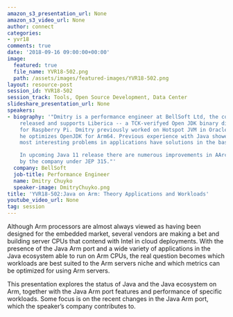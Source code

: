 ```yaml
---
amazon_s3_presentation_url: None
amazon_s3_video_url: None
author: connect
categories:
- yvr18
comments: true
date: '2018-09-16 09:00:00+00:00'
image:
  featured: true
  file_name: YVR18-502.png
  path: /assets/images/featured-images/YVR18-502.png
layout: resource-post
session_id: YVR18-502
session_track: Tools, Open Source Development, Data Center
slideshare_presentation_url: None
speakers:
- biography: '"Dmitry is a performance engineer at BellSoft Ltd, the company which
    released and supports Liberica -- a TCK-verifyed Open JDK binary distribution
    for Raspberry Pi. Dmitry previously worked on Hotspot JVM in Oracle. Currently,
    he optimizes OpenJDK for Arm64. Previous experience with Java showed that the
    most interesting problems in applications have solutions in the base platform.

    In upcoming Java 11 release there are numerous improvements in AArch64 port implemented
    by the company under JEP 315."'
  company: BellSoft
  job-title: Performance Engineer
  name: Dmitry Chuyko
  speaker-image: DmitryChuyko.png
title: 'YVR18-502:Java on Arm: Theory Applications and Workloads'
youtube_video_url: None
tag: session
---
```


Although Arm processors are almost always viewed as having been designed for the embedded market, several vendors are making a bet and building server CPUs that contend with Intel in cloud deployments. With the presence of the Java Arm port and a wide variety of applications in the Java ecosystem able to run on Arm CPUs, the real question becomes which workloads are best suited to the Arm servers niche and which metrics can be optimized for using Arm servers.

This presentation explores the status of Java and the Java ecosystem on Arm, together with the Java Arm port features and performance of specific workloads. Some focus is on the recent changes in the Java Arm port, which the speaker’s company contributes to.